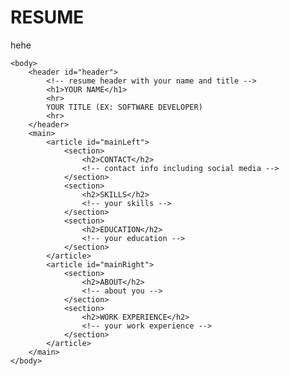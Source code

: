 # RESUME
hehe

<html>
	<head>
		<link href="style.css" rel="stylesheet">
		<title>Your Name resume</title>
	</head>

	<body>
		<header id="header">
			<!-- resume header with your name and title -->
			<h1>YOUR NAME</h1>
			<hr>
			YOUR TITLE (EX: SOFTWARE DEVELOPER)
			<hr>
		</header>
		<main>
			<article id="mainLeft">
				<section>
					<h2>CONTACT</h2>
					<!-- contact info including social media -->
				</section>
				<section>
					<h2>SKILLS</h2>
					<!-- your skills -->
				</section>
				<section>
					<h2>EDUCATION</h2>
					<!-- your education -->
				</section>            
			</article>
			<article id="mainRight">
				<section>
					<h2>ABOUT</h2>
					<!-- about you -->
				</section>
				<section>
					<h2>WORK EXPERIENCE</h2>
					<!-- your work experience -->
				</section>
			</article>
		</main>
	</body>
</html>
